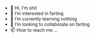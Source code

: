 - 👋 Hi, I’m shit
- 👀 I’m interested in farting
- 🌱 I’m currently learning nothing
- 💞️ I’m looking to collaborate on farting
- 📫 How to reach me ...

<!---
jplayr/jplayr is a ✨ special ✨ repository because its `README.md` (this file) appears on your GitHub profile.
You can click the Preview link to take a look at your changes.
--->
